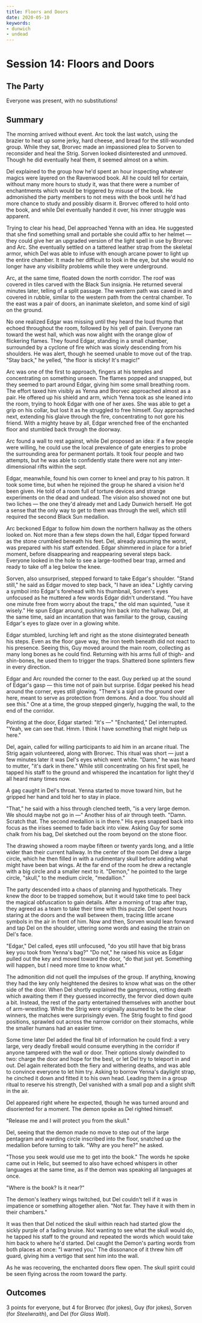 ```yaml
---
title: Floors and Doors
date: 2020-05-10
keywords:
- dunwich
- undead
---
```


# Session 14: Floors and Doors

## The Party

Everyone was present, with no substitutions!

## Summary

The morning arrived without event.
Arc took the last watch, using the brazier to heat up some jerky, hard cheese, and bread for the still-wounded group.
While they sat, Brorvec made an impassioned plea to Sorven to reconsider and heal the Strig.
Sorven looked disinterested and unmoved.
Though he did eventually heal them, it seemed almost on a whim.

Del explained to the group how he'd spent an hour inspecting whatever magics were layered on the Ravenwood book.
All he could tell for certain, without many more hours to study it, was that there were a number of enchantments which would be triggered by misuse of the book.
He admonished the party members to not mess with the book until he'd had more chance to study and possibly disarm it.
Brorvec offered to hold onto the book, and while Del eventually handed it over, his inner struggle was apparent.

Trying to clear his head, Del approached Yenna with an idea.
He suggested that she find something small and portable she could affix to her helmet — they could give her an upgraded version of the light spell in use by Brorvec and Arc.
She eventually settled on a tattered leather strap from the skeletal armor, which Del was able to infuse with enough arcane power to light up the entire chamber.
It made her difficult to look in the eye, but she would no longer have any visibility problems while they were underground.

Arc, at the same time, floated down the north corridor.
The roof was covered in tiles carved with the Black Sun insignia.
He returned several minutes later, telling of a split passage.
The western path was caved in and covered in rubble, similar to the western path from the central chamber.
To the east was a pair of doors, an inanimate skeleton, and some kind of sigil on the ground.

No one realized Edgar was missing until they heard the loud thump that echoed throughout the room, followed by his yell of pain.
Everyone ran toward the west hall, which was now alight with the orange glow of flickering flames.
They found Edgar, standing in a small chamber, surrounded by a cyclone of fire which was slowly descending from his shoulders.
He was alert, though he seemed unable to move out of the trap.
"Stay back," he yelled, "the floor is sticky!  It's magic!"

Arc was one of the first to approach, fingers at his temples and concentrating on something unseen.
The flames popped and snapped, but they seemed to part around Edgar, giving him some small breathing room.
The effort taxed him visibly as Yenna and Brorvec approached almost as a pair.
He offered up his shield and arm, which Yenna took as she leaned into the room, trying to hook Edgar with one of her axes.
She was able to get a grip on his collar, but lost it as he struggled to free himself.
Guy approached next, extending his glaive through the fire, concentrating to not gore his friend.
With a mighty heave by all, Edgar wrenched free of the enchanted floor and stumbled back through the doorway.

Arc found a wall to rest against, while Del proposed an idea: if a few people were willing, he could use the local prevalence of gate energies to probe the surrounding area for permanent portals.
It took four people and two attempts, but he was able to confidently state there were not any inter-dimensional rifts within the sept.

Edgar, meanwhile, found his own corner to kneel and pray to his patron.
It took some time, but when he rejoined the group he shared a vision he'd been given.
He told of a room full of torture devices and strange experiments on the dead and undead.
The vision also showed not one but two liches — the one they'd already met and Lady Dunwich herself.
He got a sense that the only way to get to them was through the well, which still required the second Black Sun medallion.

Arc beckoned Edgar to follow him down the northern hallway as the others looked on.
Not more than a few steps down the hall, Edgar tipped forward as the stone crumbled beneath his feet.
Del, already assuming the worst, was prepared with his staff extended.
Edgar shimmered in place for a brief moment, before disappearing and reappearing several steps back.
Everyone looked in the hole to see a large-toothed bear trap, armed and ready to take off a leg below the knee.

Sorven, also unsurprised, stepped forward to take Edgar's shoulder.
"Stand still," he said as Edgar moved to step back, "I have an idea."
Lightly carving a symbol into Edgar's forehead with his thumbnail, Sorven's eyes unfocused as he muttered a few words Edgar didn't understand.
"You have one minute free from worry about the traps," the old man squinted, "use it wisely."
He spun Edgar around, pushing him back into the hallway.
Del, at the same time, said an incantation that was familiar to the group, causing Edgar's eyes to glaze over in a glowing white.

Edgar stumbled, lurching left and right as the stone disintegrated beneath his steps.
Even as the floor gave way, the iron teeth beneath did not react to his presence.
Seeing this, Guy moved around the main room, collecting as many long bones as he could find.
Returning with his arms full of thigh- and shin-bones, he used them to trigger the traps.
Shattered bone splinters flew in every direction.

Edgar and Arc rounded the corner to the east.
Guy perked up at the sound of Edgar's gasp — this time not of pain but surprise.
Edgar peeked his head around the corner, eyes still glowing.
"There's a sigil on the ground over here, meant to serve as protection from demons.
And a door.  You should all see this."
One at a time, the group stepped gingerly, hugging the wall, to the end of the corridor.

Pointing at the door, Edgar started: "It's —"
"Enchanted," Del interrupted.  "Yeah, we can see that.  Hmm.
I think I have something that might help us here."

Del, again, called for willing participants to aid him in an arcane ritual.
The Strig again volunteered, along with Brorvec.
This ritual was short — just a few minutes later it was Del's eyes which went white.
"Damn," he was heard to mutter, "it's dark in there."
While still concentrating on his first spell, he tapped his staff to the ground and whispered the incantation for light they'd all heard many times now.

A gag caught in Del's throat.
Yenna started to move toward him, but he gripped her hand and told her to stay in place.

"That," he said with a hiss through clenched teeth, "is a very large demon.
We should maybe not go in —"
Another hiss of air through teeth.
"Damn.  Scratch that.  The second medallion is in there."
His eyes snapped back into focus as the irises seemed to fade back into view.
Asking Guy for some chalk from his bag, Del sketched out the room beyond on the stone floor.

The drawing showed a room maybe fifteen or twenty yards long, and a little wider than their current hallway.
In the center of the room Del drew a large circle, which he then filled in with a rudimentary skull before adding what might have been bat wings.
At the far end of the room he drew a rectangle with a big circle and a smaller next to it.
"Demon," he pointed to the large circle, "skull," to the medium circle, "medallion."

The party descended into a chaos of planning and hypotheticals.
They knew the door to be trapped somehow, but it would take time to peel back the magical obfuscation to gain details.
After a morning of trap after trap, they agreed as a team to take their time with this puzzle.
Del spent hours staring at the doors and the wall between them, tracing little arcane symbols in the air in front of him.
Now and then, Sorven would lean forward and tap Del on the shoulder, uttering some words and easing the strain on Del's face.

"Edgar," Del called, eyes still unfocused, "do you still have that big brass key you took from Yenna's bag?"
"Do not," he raised his voice as Edgar pulled out the key and moved toward the door, "do that just yet.
Something will happen, but I need more time to know what."

The admonition did not quell the impulses of the group.
If anything, knowing they had the key only heightened the desires to know what was on the other side of the door.
When Del shortly explained the gangrenous, rotting death which awaiting them if they guessed incorrectly, the fervor died down quite a bit.
Instead, the rest of the party entertained themselves with another bout of arm-wrestling.
While the Strig were originally assumed to be the clear winners, the matches were surprisingly even.
The Strig fought to find good positions, sprawled out across the narrow corridor on their stomachs, while the smaller humans had an easier time.

Some time later Del added the final bit of information he could find: a very large, very deadly fireball would consume everything in the corridor if anyone tampered with the wall or door.
Their options slowly dwindled to two: charge the door and hope for the best, or let Del try to teleport in and out.
Del again reiterated both the fiery and withering deaths, and was able to convince everyone to let him try.
Asking to borrow Yenna's daylight strap, he cinched it down and fitted it to his own head.
Leading them in a group ritual to reserve his strength, Del vanished with a small pop and a slight shift in the air.

Del appeared right where he expected, though he was turned around and disoriented for a moment.
The demon spoke as Del righted himself.

"Release me and I will protect you from the skull."

Del, seeing that the demon made no move to step out of the large pentagram and warding circle inscribed into the floor, snatched up the medallion before turning to talk.
"Why are you here?" he asked.

"Those you seek would use me to get into the book."
The words he spoke came out in Helic, but seemed to also have echoed whispers in other languages at the same time, as if the demon was speaking all languages at once.

"Where is the book?  Is it near?"

The demon's leathery wings twitched, but Del couldn't tell if it was in impatience or something altogether alien.
"Not far.  They have it with them in their chambers."

It was then that Del noticed the skull within reach had started glow the sickly purple of a fading bruise.
Not wanting to see what the skull would do, he tapped his staff to the ground and repeated the words which would take him back to where he'd started.
Del caught the Demon's parting words from both places at once: "I warned you."
The dissonance of it threw him off guard, giving him a vertigo that sent him into the wall.

As he was recovering, the enchanted doors flew open.
The skull spirit could be seen flying across the room toward the party.

## Outcomes

3 points for everyone, but 4 for Brorvec (for jokes), Guy (for jokes), Sorven (for _Steelwraith_), and Del (for _Glass Wall_).
